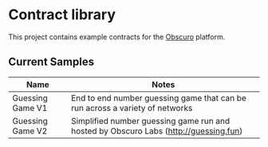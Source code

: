 # Contract library

This project contains example contracts for the [Obscuro](https://obscu.ro/) platform. 

## Current Samples
| Name             | Notes                                                                                |
|------------------|--------------------------------------------------------------------------------------|
| Guessing Game V1 | End to end number guessing game that can be run across a variety of networks         |
| Guessing Game V2 | Simplified number guessing game run and hosted by Obscuro Labs (http://guessing.fun) |


